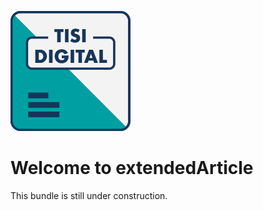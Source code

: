 ![Alt text](docs/tisi-digital.png?raw=true "logo")


# Welcome to extendedArticle
This bundle is still under construction.
